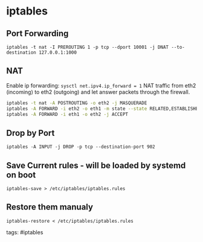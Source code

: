 # iptables

## Port Forwarding
```
iptables -t nat -I PREROUTING 1 -p tcp --dport 10001 -j DNAT --to-destination 127.0.0.1:1000
```

## NAT

Enable ip forwarding:
`sysctl net.ipv4.ip_forward = 1`
NAT traffic from eth2 (incoming) to eth2 (outgoing) and let answer packets through the firewall.

```bash cheat iptables enable nat
iptables -t nat -A POSTROUTING -o eth2 -j MASQUERADE
iptables -A FORWARD -i eth2 -o eth1 -m state --state RELATED,ESTABLISHED -j ACCEPT
iptables -A FORWARD -i eth1 -o eth2 -j ACCEPT
```

## Drop by Port
```
iptables -A INPUT -j DROP -p tcp --destination-port 902
```

## Save Current rules - will be loaded by systemd on boot
```
iptables-save > /etc/iptables/iptables.rules
```

## Restore them manualy
```
iptables-restore < /etc/iptables/iptables.rules
```

tags: #iptables 
